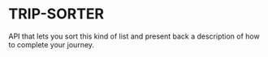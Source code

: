 # TRIP-SORTER
 API that lets you sort this kind of list and present back a description of how to complete your journey.
